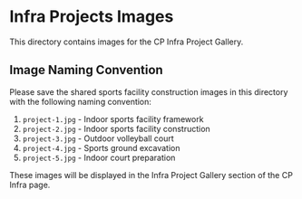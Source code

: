 # Infra Projects Images

This directory contains images for the CP Infra Project Gallery.

## Image Naming Convention

Please save the shared sports facility construction images in this directory with the following naming convention:

1. `project-1.jpg` - Indoor sports facility framework
2. `project-2.jpg` - Indoor sports facility construction
3. `project-3.jpg` - Outdoor volleyball court
4. `project-4.jpg` - Sports ground excavation
5. `project-5.jpg` - Indoor court preparation

These images will be displayed in the Infra Project Gallery section of the CP Infra page.